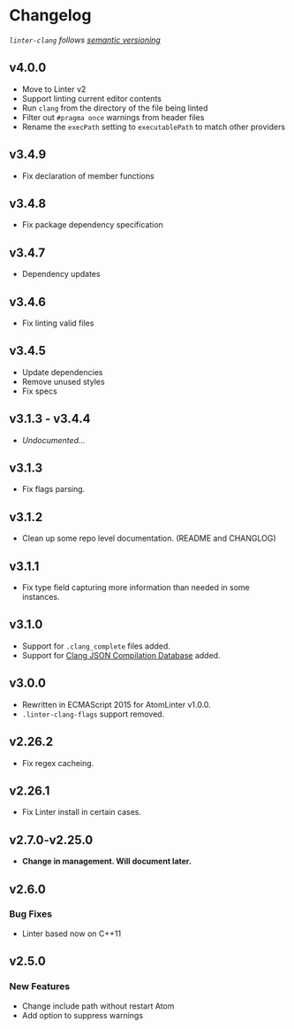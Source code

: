 # Changelog

_`linter-clang` follows [semantic versioning](http://semver.org/)_

## v4.0.0

-   Move to Linter v2
-   Support linting current editor contents
-   Run `clang` from the directory of the file being linted
-   Filter out `#pragma once` warnings from header files
-   Rename the `execPath` setting to `executablePath` to match other providers

## v3.4.9

-   Fix declaration of member functions

## v3.4.8

-   Fix package dependency specification

## v3.4.7

-   Dependency updates

## v3.4.6

-   Fix linting valid files

## v3.4.5

-   Update dependencies
-   Remove unused styles
-   Fix specs

## v3.1.3 - v3.4.4

-   _Undocumented..._

## v3.1.3

-   Fix flags parsing.

## v3.1.2

-   Clean up some repo level documentation. (README and CHANGLOG)

## v3.1.1

-   Fix type field capturing more information than needed in some instances.

## v3.1.0

-   Support for `.clang_complete` files added.
-   Support for [Clang JSON Compilation Database](http://clang.llvm.org/docs/JSONCompilationDatabase.html) added.

## v3.0.0

-   Rewritten in ECMAScript 2015 for AtomLinter v1.0.0.
-   `.linter-clang-flags` support removed.

## v2.26.2

-   Fix regex cacheing.

## v2.26.1

-   Fix Linter install in certain cases.

## v2.7.0-v2.25.0

-   **Change in management. Will document later.**

## v2.6.0

### Bug Fixes

-   Linter based now on C++11

## v2.5.0

### New Features

-   Change include path without restart Atom
-   Add option to suppress warnings
